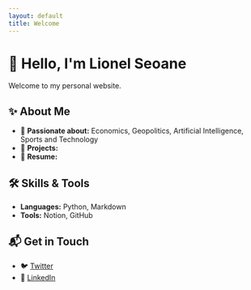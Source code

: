 ```yaml
---
layout: default
title: Welcome
---
```


# 🐻 Hello, I'm Lionel Seoane

Welcome to my personal website.

## ✨ About Me
- 🎨 **Passionate about:** Economics, Geopolitics, Artificial Intelligence, Sports and Technology
- 📖 **Projects:** 
- 📜 **Resume:** 

## 🛠 Skills & Tools
- **Languages:** Python, Markdown
- **Tools:** Notion, GitHub

## 📬 Get in Touch
- 🐦 [Twitter](#)
- 💼 [LinkedIn](#)
